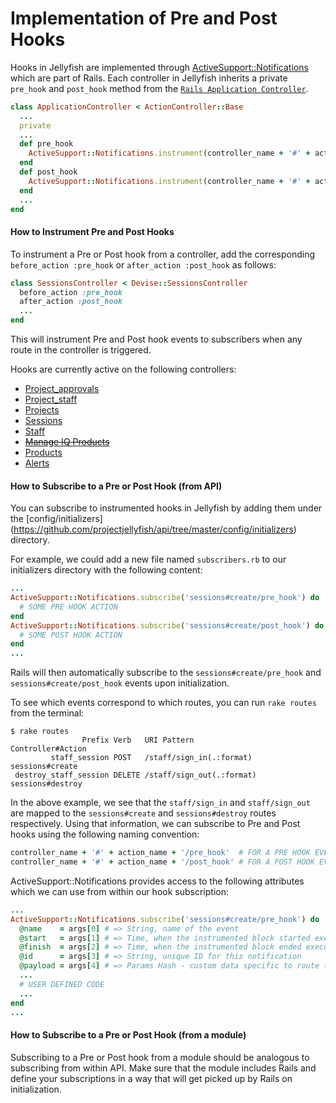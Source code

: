 # Implementation of Pre and Post Hooks

Hooks in Jellyfish are implemented through [ActiveSupport::Notifications](http://api.rubyonrails.org/classes/ActiveSupport/Notifications.html) which are part of Rails. Each controller in Jellyfish inherits a private `pre_hook` and `post_hook` method from the [`Rails Application Controller`](https://github.com/projectjellyfish/api/blob/master/app/controllers/application_controller.rb).

```ruby
class ApplicationController < ActionController::Base
  ...
  private
  ...
  def pre_hook
    ActiveSupport::Notifications.instrument(controller_name + '#' + action_name + '/pre_hook', params)
  end
  def post_hook
    ActiveSupport::Notifications.instrument(controller_name + '#' + action_name + '/post_hook', params)
  end
  ...
end
```

#### How to Instrument Pre and Post Hooks

To instrument a Pre or Post hook from a controller, add the corresponding `before_action :pre_hook` or `after_action :post_hook` as follows:

```ruby
class SessionsController < Devise::SessionsController
  before_action :pre_hook
  after_action :post_hook
  ...
end
```

This will instrument Pre and Post hook events to subscribers when any route in the controller is triggered.

Hooks are currently active on the following controllers:
- [Project_approvals](https://github.com/projectjellyfish/api/blob/master/app/controllers/project_approvals_controller.rb#L2-L3)
- [Project_staff](https://github.com/projectjellyfish/api/blob/master/app/controllers/project_staff_controller.rb#L2-L3)
- [Projects](https://github.com/projectjellyfish/api/blob/master/app/controllers/projects_controller.rb#L4-L6)
- [Sessions](https://github.com/projectjellyfish/api/blob/master/app/controllers/sessions_controller.rb#L5-L6)
- [Staff](https://github.com/projectjellyfish/api/blob/master/app/controllers/staff_controller.rb#L2-L3)
- ~~[Manage IQ Products](https://github.com/projectjellyfish/api/blob/master/app/controllers/manage_iq_products_controller.rb#L3-L5)~~
- [Products](https://github.com/projectjellyfish/api/blob/master/app/controllers/products_controller.rb#L3-L5)
- [Alerts](https://github.com/projectjellyfish/api/blob/master/app/controllers/alerts_controller.rb#L3-L5)

#### How to Subscribe to a Pre or Post Hook (from API)

You can subscribe to instrumented hooks in Jellyfish by adding them under the [config/initializers] (https://github.com/projectjellyfish/api/tree/master/config/initializers) directory.

For example, we could add a new file named `subscribers.rb` to our initializers directory with the following content:

```ruby
...
ActiveSupport::Notifications.subscribe('sessions#create/pre_hook') do |*args|
  # SOME PRE HOOK ACTION
end
ActiveSupport::Notifications.subscribe('sessions#create/post_hook') do |*args|
  # SOME POST HOOK ACTION
end
...
```

Rails will then automatically subscribe to the `sessions#create/pre_hook` and `sessions#create/post_hook` events upon initialization.

To see which events correspond to which routes, you can run `rake routes` from the terminal:

```shell
$ rake routes
				Prefix Verb   URI Pattern                   Controller#Action
		 staff_session POST   /staff/sign_in(.:format)      sessions#create
 destroy_staff_session DELETE /staff/sign_out(.:format)		sessions#destroy
 ```

In the above example, we see that the `staff/sign_in` and `staff/sign_out` are mapped to the `sessions#create` and `sessions#destroy` routes respectively. Using that information, we can subscribe to Pre and Post hooks using the following naming convention:

```ruby
controller_name + '#' + action_name + '/pre_hook'  # FOR A PRE HOOK EVENT
controller_name + '#' + action_name + '/post_hook' # FOR A POST HOOK EVENT
```

ActiveSupport::Notifications provides access to the following attributes which we can use from within our hook subscription:

```ruby
...
ActiveSupport::Notifications.subscribe('sessions#create/pre_hook') do |*args|
  @name    = args[0] # => String, name of the event
  @start   = args[1] # => Time, when the instrumented block started execution
  @finish  = args[2] # => Time, when the instrumented block ended execution
  @id      = args[3] # => String, unique ID for this notification
  @payload = args[4] # => Params Hash - custom data specific to route that triggered event
  ...
  # USER DEFINED CODE
  ...
end
...
```

#### How to Subscribe to a Pre or Post Hook (from a module)

Subscribing to a Pre or Post hook from a module should be analogous to subscribing from within API. Make sure that the module includes Rails and define your subscriptions in a way that will get picked up by Rails on initialization.

